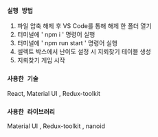 ### `실행 방법`

1. 파일 압축 해제 후 VS Code를 통해 해제 한 폴더 열기
2. 터미널에 ' npm i ' 명령어 실행
3. 터미널에 ' npm run start ' 명령어 실행
4. 셀렉트 박스에서 난이도 설정 시 지뢰찾기 테이블 생성
5. 지뢰찾기 게임 시작

### `사용한 기술`

React, Material UI , Redux-toolkit

### `사용한 라이브러리`

Material UI , Redux-toolkit , nanoid
